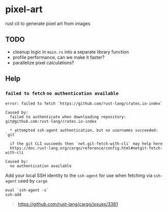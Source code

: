 # pixel-art
rust cli to generate pixel art from images



## TODO

- cleanup logic in `main.rs` into a separate library function
- profile performance, can we make it faster?
- parallelize pixel calculations?
## Help

### `failed to fetch` `no authentication available`

```
error: failed to fetch `https://github.com/rust-lang/crates.io-index`

Caused by:
  failed to authenticate when downloading repository: git@github.com:rust-lang/crates.io-index

  * attempted ssh-agent authentication, but no usernames succeeded: `git`

  if the git CLI succeeds then `net.git-fetch-with-cli` may help here
  https://doc.rust-lang.org/cargo/reference/config.html#netgit-fetch-with-cli

Caused by:
  no authentication available
```

Add your local SSH identity to the `ssh-agent` for use when fetching via `ssh-agent` used by `cargo`

```
eval `ssh-agent -s`
ssh-add
```

> https://github.com/rust-lang/cargo/issues/3381
